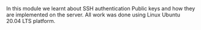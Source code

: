 In this module we learnt about SSH authentication Public keys
and how they are implemented on the server.
All work was done using Linux Ubuntu 20.04 LTS platform.
